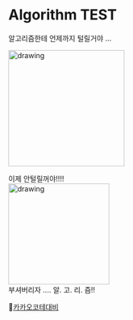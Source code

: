 # Algorithm TEST
알고리즘한테 언제까지 털릴거야 ...

<img src="https://media.giphy.com/media/7SF5scGB2AFrgsXP63/giphy.gif" alt="drawing" width="230"/>
  
이제 안털릴꺼야!!!!   
<img src="https://media.giphy.com/media/l2Sq1cZMApXtuEHJK/giphy.gif" alt="drawing" width="200"/>  
부셔버리자 .... 알. 고. 리. 즘!!

🍫[카카오코테대비](https://catkin-alphabet-7a7.notion.site/KAKAO-BLIND-3-fc2d4d3080cf4f3099b2b947c431887d)